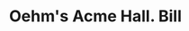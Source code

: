 ---
doi: 10.7916/D8TM8P57
date_other: '1890'
date_other_textual: 1890-1899
form: printed ephemera
genre:
- Invoices
name:
- Oehm's Acme Hall
object_in_context_url: https://biggert.cul.columbia.edu/items/view/ave_biggert_00557
subject_hierarchical_geographic:
- Baltimore, Maryland, United States
subject_name:
- Oehm's Acme Hall
title: Oehm's Acme Hall. Bill
sort_title: Oehm's Acme Hall. Bill
call_number: ave_biggert_00557
coordinates:
- 39.28333333333333,-76.61666666666666
pid: ave_biggert_00557
identifiers: ave_biggert_00557
thumbnail: https://derivativo-1.library.columbia.edu/iiif/2/ldpd:343598/full/!256,256/0/native.jpg
permalink: /biggert/ave_biggert_00557/
layout: iiif-image-page
---